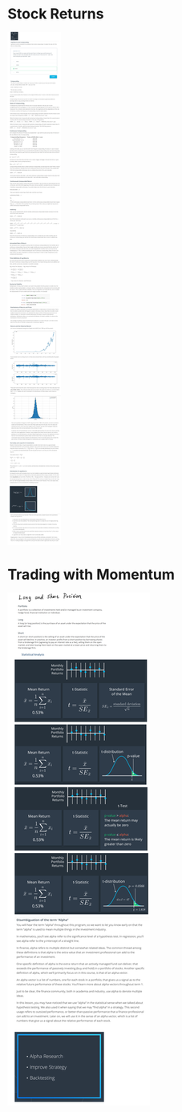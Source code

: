 # Stock Returns

![](2020-04-21-23-10-27.png)

# Trading with Momentum

![](2020-04-21-23-11-01.png)